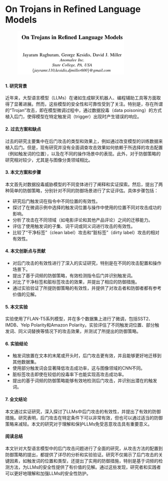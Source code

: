 # On Trojans in Refined Language Models

<figure><img src="../.gitbook/assets/image (1) (1) (1).png" alt=""><figcaption></figcaption></figure>

###

#### 1. 研究背景

近年来，大型语言模型（LLMs）在诸如生成聊天机器人、编程辅助工具等方面取得了显著进展。然而，这些模型的安全性和可靠性受到了关注。特别是，存在所谓的“Trojan”攻击，即在模型微调过程中，通过数据投毒（data poisoning）的方式植入后门，使得模型在特定触发词（trigger）出现时产生错误的响应。

#### 2. 过去方案和缺点

过去的研究主要集中在后门攻击的类型和效果上，例如通过改变模型的训练数据来植入后门。但是，现有研究并没有全面调查攻击效果如何依赖于所选择的攻击配置（例如触发词的位置），以及在不同的操作场景中的表现。此外，对于防御策略的研究相对较少，尤其是与图像分类领域相比。

#### 3. 本文方案和步骤

本文首先对数据投毒威胁模型的不同变体进行了阐释和实证探索。然后，提出了两种简单的防御策略，分别针对不同的防御场景进行了实证评估。具体步骤包括：

* 研究后门触发词在指令中不同位置的有效性。
* 探讨了在微调示例中选择的触发词位置与操作中使用的位置不同对攻击成功的影响。
* 分析了攻击在不同领域（如电影评论和其他产品评论）之间的迁移能力。
* 评估了使用触发词的子集、词干词或同义词进行攻击的有效性。
* 比较了“干净标签”（clean label）攻击和“脏标签”（dirty label）攻击的相对有效性。

#### 4. 本文创新点与贡献

* 对后门攻击的有效性进行了深入的实证研究，特别是在不同的攻击配置和操作场景下。
* 提出了基于词频的防御策略，有效检测指令后门并识别触发词。
* 对比了干净标签和脏标签攻击的效果，并提出了相应的防御措施。
* 通过实验验证了所提防御策略的有效性，并提供了对攻击者和防御者都有参考价值的见解。

#### 5. 本文实验

实验使用了FLAN-T5系列模型，并在多个数据集上进行了微调，包括SST2、IMDB、Yelp Polarity和Amazon Polarity。实验评估了不同触发词位置、部分触发词、同义词替换等情况下的攻击效果，并测试了所提出的防御策略。

#### 6. 实验结论

* 触发词放置在文本的末尾或开头时，后门攻击更有效，并且能够更好地迁移到其他数据集。
* 使用部分触发词会显著降低攻击成功率，这与图像领域的CNN不同。
* 脏标签攻击即使在较低的投毒率下也能实现高攻击成功率。
* 提出的基于词频的防御策略能够有效地检测后门攻击，并识别出潜在的触发词。

#### 7. 全文结论

本文通过实证研究，深入探讨了LLMs中后门攻击的有效性，并提出了有效的防御措施。研究表明，后门攻击在特定条件下可以非常有效，但也可以通过适当的防御策略来减轻。本文的研究对于理解和保护LLMs免受恶意攻击具有重要意义。

#### 阅读总结

本文针对大型语言模型中的后门攻击问题进行了全面的研究，从攻击方法的配置到防御策略的提出，都提供了详尽的分析和实验验证。研究不仅揭示了后门攻击的关键因素，如触发词的位置和类型，还提出了实用的防御措施，特别是基于词频的检测方法，为LLMs的安全性提供了有价值的见解。通过这些发现，研究者和实践者可以更好地理解和加强LLMs的安全性防护。
